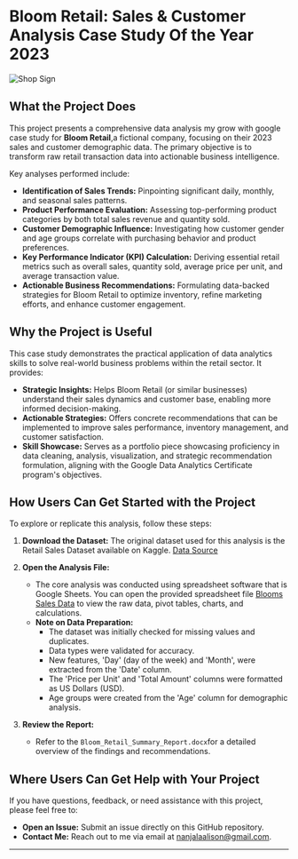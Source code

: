 # Bloom Retail: Sales & Customer Analysis Case Study Of the Year 2023

![Shop Sign](https://github.com/user-attachments/assets/4fdd0cfe-4f90-4f75-bd50-2a063d8a41af)


## What the Project Does

This project presents a comprehensive data analysis my grow with google case study for **Bloom Retail**,a fictional company, focusing on their 2023 sales and customer demographic data. The primary objective is to transform raw retail transaction data into actionable business intelligence.

Key analyses performed include:
* **Identification of Sales Trends:** Pinpointing significant daily, monthly, and seasonal sales patterns.
* **Product Performance Evaluation:** Assessing top-performing product categories by both total sales revenue and quantity sold.
* **Customer Demographic Influence:** Investigating how customer gender and age groups correlate with purchasing behavior and product preferences.
* **Key Performance Indicator (KPI) Calculation:** Deriving essential retail metrics such as overall sales, quantity sold, average price per unit, and average transaction value.
* **Actionable Business Recommendations:** Formulating data-backed strategies for Bloom Retail to optimize inventory, refine marketing efforts, and enhance customer engagement.

## Why the Project is Useful

This case study demonstrates the practical application of data analytics skills to solve real-world business problems within the retail sector. It provides:
* **Strategic Insights:** Helps Bloom Retail (or similar businesses) understand their sales dynamics and customer base, enabling more informed decision-making.
* **Actionable Strategies:** Offers concrete recommendations that can be implemented to improve sales performance, inventory management, and customer satisfaction.
* **Skill Showcase:** Serves as a portfolio piece showcasing proficiency in data cleaning, analysis, visualization, and strategic recommendation formulation, aligning with the Google Data Analytics Certificate program's objectives.

## How Users Can Get Started with the Project

To explore or replicate this analysis, follow these steps:

1.  **Download the Dataset:**
    The original dataset used for this analysis is the Retail Sales Dataset available on Kaggle.
    [Data Source](https://www.kaggle.com/datasets/mohammadtalib786/retail-sales-dataset)

3.  **Open the Analysis File:**
    * The core analysis was conducted using spreadsheet software that is Google Sheets. You can open the provided spreadsheet file [Blooms Sales Data](https://docs.google.com/spreadsheets/d/1c_ZxYObIRq9Ds2FgFh73D3CGdkWRCDfgHlZtqjwT_U4/edit?usp=sharing) to view the raw data, pivot tables, charts, and calculations.
    * **Note on Data Preparation:**
        * The dataset was initially checked for missing values and duplicates.
        * Data types were validated for accuracy.
        * New features, 'Day' (day of the week) and 'Month', were extracted from the 'Date' column.
        * The 'Price per Unit' and 'Total Amount' columns were formatted as US Dollars (USD).
        * Age groups were created from the 'Age' column for demographic analysis.

4.  **Review the Report:**
    * Refer to the `Bloom_Retail_Summary_Report.docx`for a detailed overview of the findings and recommendations.

## Where Users Can Get Help with Your Project

If you have questions, feedback, or need assistance with this project, please feel free to:

* **Open an Issue:** Submit an issue directly on this GitHub repository.
* **Contact Me:** Reach out to me via email at nanjalaalison@gmail.com.

---
